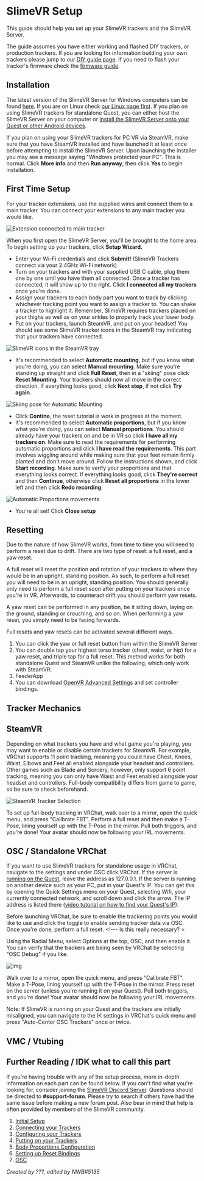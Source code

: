 # SlimeVR Setup

This guide should help you set up your SlimeVR trackers and the SlimeVR Server.

The guide assumes you have either working and flashed DIY trackers, or production trackers. If you are looking for information building your own trackers please jump to our [DIY guide page](../diy/index.html). If you need to flash your tracker's firmware check the [firmware guide](../firmware/index.html).

## Installation

The latest version of the SlimeVR Server for Windows computers can be found [here](https://slimevr.dev/download). If you are on Linux check [our Linux page first](../tools/linux-installation.html). If you plan on using SlimeVR trackers for standalone Quest, you can either host the SlimeVR Server on your computer or [install the SlimeVR Server onto your Quest or other Android devices](https://docs.slimevr.dev/tools/termux-installation.html). <!--- Android APK here at some point? -->

If you plan on using your SlimeVR trackers for PC VR via SteamVR, make sure that you have SteamVR installed and have launched it at least once before attempting to install the SlimeVR Server. Upon launching the installer you may see a message saying "Windows protected your PC". This is normal. Click **More info** and then **Run anyway**, then click **Yes** to begin installation.

## First Time Setup

For your tracker extensions, use the supplied wires and connect them to a main tracker. You can connect your extensions to any main tracker you would like.

![Extension connected to main tracker](../assets/img/PLACEHOLDER.png)

When you first open the SlimeVR Server, you'll be brought to the home area. To begin setting up your trackers, click **Setup Wizard.**
- Enter your Wi-Fi credentials and click **Submit!** (SlimeVR Trackers connect via your 2.4GHz Wi-Fi network)
- Turn on your trackers and with your supplied USB C cable, plug them one by one until you have them all connected. Once a tracker has connected, it will show up to the right. Click **I connected all my trackers** once you're done.
- Assign your trackers to each body part you want to track by clicking whichever tracking point you want to assign a tracker to. You can shake a tracker to highlight it. Remember, SlimeVR requires trackers placed on your thighs as well as on your ankles to properly track your lower body.
- Put on your trackers, launch SteamVR, and put on your headset! You should see some SlimeVR tracker icons in the SteamVR tray indicating that your trackers have connected. <!--- Expects SteamVR. OSC, and VMC should also be mentioned? -->

![SlimeVR icons in the SteamVR tray](../assets/img/PLACEHOLDER.png)

- It's recommended to select **Automatic mounting**, but if you know what you're doing, you can select **Manual mounting**. Make sure you're standing up straight and click **Full Reset**, then in a "skiing" pose click **Reset Mounting**. Your trackers should now all move in the correct direction. If everything looks good, click **Next step**, if not click **Try again**.

![Skiing pose for Automatic Mounting](../assets/img/PLACEHOLDER.png)

- Click **Contine**, the reset tutorial is work in progress at the moment.
- It's recommended to select **Automatic proportions**, but if you know what you're doing, you can select **Manual proportions**. You should already have your trackers on and be in VR so click **I have all my trackers on**. Make sure to read the requirements for performing automatic proportions and click **I have read the requirements**. This part involves wiggling around while making sure that your feet remain firmly planted and don't move around. Follow the instructions shown, and click **Start recording**. Make sure to verify your proportions and that everything looks correct. If everything looks good, click **They're correct** and then **Continue**, otherwise click **Reset all proportions** in the lower left and then click **Redo recording**.

![Automatic Proportions movements](../assets/img/PLACEHOLDER.gif) <!--- Video of some kind here -->

- You're all set! Click **Close setup**

## Resetting

Due to the nature of how SlimeVR works, from time to time you will need to perform a reset due to drift. There are two type of reset: a full reset, and a yaw reset.

A full reset will reset the position and rotation of your trackers to where they would be in an upright, standing position. As such, to perform a full reset you will need to be in an upright, standing position. You should generally only need to perform a full reset soon after putting on your trackers once you're in VR. Afterwards, to counteract drift you should perform yaw resets.

A yaw reset can be performed in any position, be it sitting down, laying on the ground, standing or crouching, and so on. When performing a yaw reset, you simply need to be facing forwards.

Full resets and yaw resets can be activated several different ways.
1. You can click the yaw or full reset button from within the SlimeVR Server
2. You can double tap your highest torso tracker (chest, waist, or hip) for a yaw reset, and triple tap for a full reset. This method works for both standalone Quest and SteamVR unlike the following, which only work with SteamVR.
3. FeederApp
4. You can download [OpenVR Advanced Settings](https://store.steampowered.com/app/1009850/OVR_Advanced_Settings/) and set controller bindings.

<!--- Video here -->

## Tracker Mechanics

<!--- Kinda Advanced. Maybe last before Warranty section? Describe tracker filtering (include three-way GIF showing difference between no filtering, smoothing, and prediction), drift compensation, skating correction, floor clip, etc. -->

## SteamVR

Depending on what trackers you have and what game you're playing, you may want to enable or disable certain trackers for SteamVR. For example, VRChat supports 11 point tracking, meaning you could have Chest, Knees, Waist, Elbows and Feet all enabled alongside your headset and controllers. Other games such as Blade and Sorcery, however, only support 6 point tracking, meaning you can only have Waist and Feet enabled alongside your headset and controllers. Full-body compatibility differs from game to game, so be sure to check beforehand.

![SteamVR Tracker Selection](../assets/img/PLACEHOLDER.png)

To set up full-body tracking in VRChat, walk over to a mirror, open the quick menu, and press "Calibrate FBT". Perform a full reset and then make a T-Pose, lining yourself up with the T-Pose in the mirror. Pull both triggers, and you're done! Your avatar should now be following your IRL movements.

## OSC / Standalone VRChat

If you want to use SlimeVR trackers for standalone usage in VRChat, navigate to the settings and under OSC click VRChat. If the server is [running on the Quest](../tools/termux-installation.md), leave the address as 127.0.0.1. If the server is running on another device such as your PC, put in your Quest's IP. You can get this by opening the Quick Settings menu on your Quest, selecting Wifi, your currently connected network, and scroll down and click the arrow. The IP address is listed there ([video tutorial on how to find your Quest's IP](https://www.youtube.com/watch?v=gL1vgWubcJw)). <!--- Is a video tutorial necessary? -->

Before launching VRChat, be sure to enable the trackering points you would like to use and click the toggle to enable sending tracker data via OSC. Once you're done, perform a full reset. <!--- Is this really necessary? >

Using the Radial Menu, select Options at the top, OSC, and then enable it.
You can verify that the trackers are being seen by VRChat by selecting "OSC Debug" if you like.

![img](https://user-images.githubusercontent.com/737888/154179201-ec413948-7013-494a-81fb-4b5e1129cf5f.jpg)

Walk over to a mirror, open the quick menu, and press "Calibrate FBT". Make a T-Pose, lining yourself up with the T-Pose in the mirror. Press reset on the server (unless you're running it on your Quest). Pull both triggers, and you're done! Your avatar should now be following your IRL movements.

Note: If SlimeVR is running on your Quest and the trackers are initially misaligned, you can navigate to the IK settings in VRChat's quick menu and press "Auto-Center OSC Trackers" once or twice.

## VMC / Vtubing

<!--- I know nothing about VMC and Vtubing>

## Warranty Info

<!--- Eiren fill this part in!!! -->

## Further Reading / IDK what to call this part

If you're having trouble with any of the setup process, more in-depth information on each part can be found below. If you can't find what you're looking for, consider joining the [SlimeVR Discord Server](https://discord.gg/SlimeVR). Questions should be directed to **#support-forum**. Please try to search if others have had the same issue before making a new forum post. Also bear in mind that help is often provided by members of the SlimeVR community.

<!--- Leave in?: "Be sure to check **#helpful-information** under **Support** first to decide where to post." -->

1. [Initial Setup](initial-setup.md)
2. [Connecting your Trackers](connecting-trackers.md)
3. [Configuring your Trackers](configuring-trackers.md)
4. [Putting on your Trackers](putting-on-trackers.md)
5. [Body Proportions Configuration](body-config.md)
6. [Setting up Reset Bindings](setting-reset-bindings.md)
7. [OSC](osc-information.md)

_Created by ???, edited by NWB#5135_
